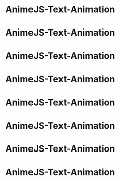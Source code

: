 # AnimeJS-Text-Animation
# AnimeJS-Text-Animation
# AnimeJS-Text-Animation
# AnimeJS-Text-Animation
# AnimeJS-Text-Animation
# AnimeJS-Text-Animation
# AnimeJS-Text-Animation
# AnimeJS-Text-Animation
